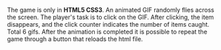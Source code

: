 The game is only in **HTML5 CSS3**. 
An animated GIF randomly flies across the screen. The player's task is to click on the GIF. After clicking, the item disappears, and the click counter indicates the number of items caught. Total 6 gifs. After the animation is completed it is possible to repeat the game through a button that reloads the html file.